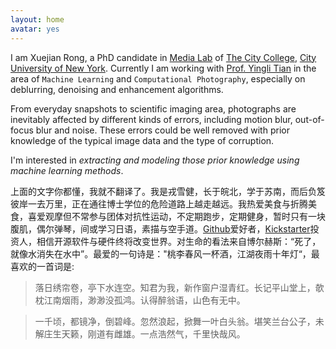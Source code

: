 ```yaml
---
layout: home
avatar: yes
---
```


I am Xuejian Rong, a PhD candidate in [Media Lab](http://media-lab.engr.ccny.cuny.edu) of [The City College](http://www.ccny.cuny.edu), [City University of New York](http://cuny.edu). Currently I am working with [Prof. Yingli Tian](http://www-ee.ccny.cuny.edu/www/web/yltian/home.html) in the area of `Machine Learning` and `Computational Photography`, especially on deblurring, denoising and enhancement algorithms.

From everyday snapshots to scientific imaging area, photographs are inevitably affected by different kinds of errors, including motion blur, out-of-focus blur and noise. These errors could be well removed with prior knowledge of the typical image data and the type of corruption.

I'm interested in *extracting and modeling those prior knowledge using machine learning methods*.

上面的文字你都懂，我就不翻译了。我是戎雪健，长于皖北，学于苏南，而后负笈彼岸一去万里，正在通往博士学位的危险道路上越走越远。我热爱美食与折腾美食，喜爱观摩但不常参与团体对抗性运动，不定期跑步，定期健身，暂时只有一块腹肌，偶尔弹琴，间或学习日语，素描与空手道。[Github](http://github.com)爱好者，[Kickstarter](http://kickstarter.com)投资人，相信开源软件与硬件终将改变世界。对生命的看法来自博尔赫斯：“死了，就像水消失在水中”。最爱的一句诗是："桃李春风一杯酒，江湖夜雨十年灯“，最喜欢的一首词是:
>落日绣帘卷，亭下水连空。知君为我，新作窗户湿青红。长记平山堂上，欹枕江南烟雨，渺渺没孤鸿。认得醉翁语，山色有无中。

>一千顷，都镜净，倒碧峰。忽然浪起，掀舞一叶白头翁。堪笑兰台公子，未解庄生天籁，刚道有雌雄。一点浩然气，千里快哉风。
